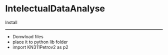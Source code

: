# IntelectualDataAnalyse

Install
_____________________________
- Donwload files
- place it to python lib folder
- import KN311Petrov2 as p2

